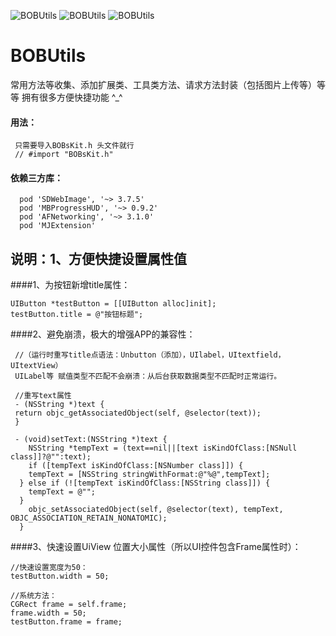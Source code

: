 ![BOBUtils](https://img.shields.io/badge/build-passing-green.svg)
![BOBUtils](https://img.shields.io/badge/BOBUtils-99.9-orange.svg)
![BOBUtils](https://img.shields.io/badge/LICENSE-MIT-brightgreen.svg)


# BOBUtils
常用方法等收集、添加扩展类、工具类方法、请求方法封装（包括图片上传等）等等 拥有很多方便快捷功能 ^_^

#### 用法：
 
     只需要导入BOBsKit.h 头文件就行
     // #import "BOBsKit.h"

#### 依赖三方库：

      pod 'SDWebImage', '~> 3.7.5'
      pod 'MBProgressHUD', '~> 0.9.2'
      pod 'AFNetworking', '~> 3.1.0'
      pod 'MJExtension' 

## 说明：1、方便快捷设置属性值

####1、为按钮新增title属性：

    
    UIButton *testButton = [[UIButton alloc]init];
    testButton.title = @"按钮标题";
    

####2、避免崩溃，极大的增强APP的兼容性：


     //（运行时重写title点语法：Unbutton（添加），UIlabel，UItextfield，UItextView）
     UILabel等 赋值类型不匹配不会崩溃：从后台获取数据类型不匹配时正常运行。

     //重写text属性
     - (NSString *)text {
     return objc_getAssociatedObject(self, @selector(text));
     }

     - (void)setText:(NSString *)text {
        NSString *tempText = (text==nil||[text isKindOfClass:[NSNull class]]?@"":text);
        if ([tempText isKindOfClass:[NSNumber class]]) {
        tempText = [NSString stringWithFormat:@"%@",tempText];
      } else if (![tempText isKindOfClass:[NSString class]]) {
        tempText = @"";
      }
        objc_setAssociatedObject(self, @selector(text), tempText, OBJC_ASSOCIATION_RETAIN_NONATOMIC);
      }


####3、快速设置UiView 位置大小属性（所以UI控件包含Frame属性时）：

    //快速设置宽度为50：
    testButton.width = 50;

    //系统方法：
    CGRect frame = self.frame;
    frame.width = 50;
    testButton.frame = frame;

